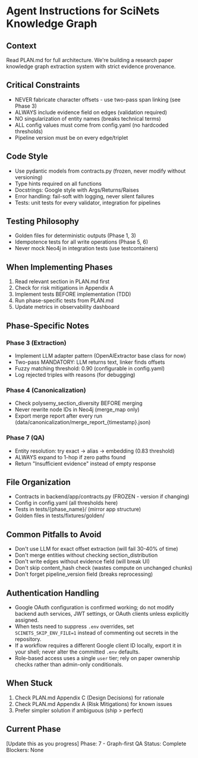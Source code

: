 # Agent Instructions for SciNets Knowledge Graph

## Context
Read PLAN.md for full architecture. We're building a research paper knowledge graph extraction system with strict evidence provenance.

## Critical Constraints
- NEVER fabricate character offsets - use two-pass span linking (see Phase 3)
- ALWAYS include evidence field on edges (validation required)
- NO singularization of entity names (breaks technical terms)
- ALL config values must come from config.yaml (no hardcoded thresholds)
- Pipeline version must be on every edge/triplet

## Code Style
- Use pydantic models from contracts.py (frozen, never modify without versioning)
- Type hints required on all functions
- Docstrings: Google style with Args/Returns/Raises
- Error handling: fail-soft with logging, never silent failures
- Tests: unit tests for every validator, integration for pipelines

## Testing Philosophy
- Golden files for deterministic outputs (Phase 1, 3)
- Idempotence tests for all write operations (Phase 5, 6)
- Never mock Neo4j in integration tests (use testcontainers)

## When Implementing Phases
1. Read relevant section in PLAN.md first
2. Check for risk mitigations in Appendix A
3. Implement tests BEFORE implementation (TDD)
4. Run phase-specific tests from PLAN.md
5. Update metrics in observability dashboard

## Phase-Specific Notes

### Phase 3 (Extraction)
- Implement LLM adapter pattern (OpenAIExtractor base class for now)
- Two-pass MANDATORY: LLM returns text, linker finds offsets
- Fuzzy matching threshold: 0.90 (configurable in config.yaml)
- Log rejected triples with reasons (for debugging)

### Phase 4 (Canonicalization)
- Check polysemy_section_diversity BEFORE merging
- Never rewrite node IDs in Neo4j (merge_map only)
- Export merge report after every run (data/canonicalization/merge_report_{timestamp}.json)

### Phase 7 (QA)
- Entity resolution: try exact → alias → embedding (0.83 threshold)
- ALWAYS expand to 1-hop if zero paths found
- Return "Insufficient evidence" instead of empty response

## File Organization
- Contracts in backend/app/contracts.py (FROZEN - version if changing)
- Config in config.yaml (all thresholds here)
- Tests in tests/{phase_name}/ (mirror app structure)
- Golden files in tests/fixtures/golden/

## Common Pitfalls to Avoid
- Don't use LLM for exact offset extraction (will fail 30-40% of time)
- Don't merge entities without checking section_distribution
- Don't write edges without evidence field (will break UI)
- Don't skip content_hash check (wastes compute on unchanged chunks)
- Don't forget pipeline_version field (breaks reprocessing)

## Authentication Handling
- Google OAuth configuration is confirmed working; do not modify backend auth services, JWT settings, or OAuth clients unless explicitly assigned.
- When tests need to suppress `.env` overrides, set `SCINETS_SKIP_ENV_FILE=1` instead of commenting out secrets in the repository.
- If a workflow requires a different Google client ID locally, export it in your shell; never alter the committed `.env` defaults.
- Role-based access uses a single `user` tier; rely on paper ownership checks rather than admin-only conditionals.

## When Stuck
1. Check PLAN.md Appendix C (Design Decisions) for rationale
2. Check PLAN.md Appendix A (Risk Mitigations) for known issues
3. Prefer simpler solution if ambiguous (ship > perfect)

## Current Phase
[Update this as you progress]
Phase: 7 - Graph-first QA
Status: Complete
Blockers: None
